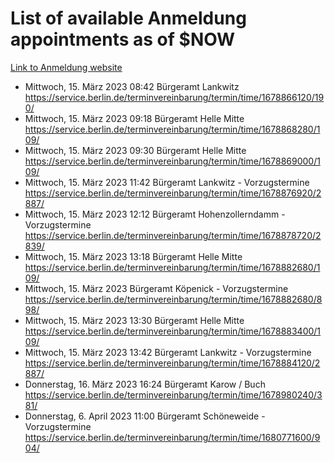 # List of available Anmeldung appointments as of $NOW
[Link to Anmeldung website](https://service.berlin.de/terminvereinbarung/termin/tag.php?termin=1&anliegen[]=120686&dienstleisterlist=122210,122217,327316,122219,327312,122227,327314,122231,327346,122243,327348,122254,122252,329742,122260,329745,122262,329748,122271,327278,122273,327274,122277,327276,330436,122280,327294,122282,327290,122284,327292,122291,327270,122285,327266,122286,327264,122296,327268,150230,329760,122297,327286,122294,327284,122312,329763,122314,329775,122304,327330,122311,327334,122309,327332,317869,122281,327352,122279,329772,122283,122276,327324,122274,327326,122267,329766,122246,327318,122251,327320,122257,327322,122208,327298,122226,327300&herkunft=http%3A%2F%2Fservice.berlin.de%2Fdienstleistung%2F120686%2F)
- Mittwoch, 15. März 2023 08:42 Bürgeramt Lankwitz https://service.berlin.de/terminvereinbarung/termin/time/1678866120/190/
- Mittwoch, 15. März 2023 09:18 Bürgeramt Helle Mitte https://service.berlin.de/terminvereinbarung/termin/time/1678868280/109/
- Mittwoch, 15. März 2023 09:30 Bürgeramt Helle Mitte https://service.berlin.de/terminvereinbarung/termin/time/1678869000/109/
- Mittwoch, 15. März 2023 11:42 Bürgeramt Lankwitz - Vorzugstermine https://service.berlin.de/terminvereinbarung/termin/time/1678876920/2887/
- Mittwoch, 15. März 2023 12:12 Bürgeramt Hohenzollerndamm - Vorzugstermine https://service.berlin.de/terminvereinbarung/termin/time/1678878720/2839/
- Mittwoch, 15. März 2023 13:18 Bürgeramt Helle Mitte https://service.berlin.de/terminvereinbarung/termin/time/1678882680/109/
- Mittwoch, 15. März 2023  Bürgeramt Köpenick - Vorzugstermine https://service.berlin.de/terminvereinbarung/termin/time/1678882680/898/
- Mittwoch, 15. März 2023 13:30 Bürgeramt Helle Mitte https://service.berlin.de/terminvereinbarung/termin/time/1678883400/109/
- Mittwoch, 15. März 2023 13:42 Bürgeramt Lankwitz - Vorzugstermine https://service.berlin.de/terminvereinbarung/termin/time/1678884120/2887/
- Donnerstag, 16. März 2023 16:24 Bürgeramt Karow / Buch https://service.berlin.de/terminvereinbarung/termin/time/1678980240/381/
- Donnerstag, 6. April 2023 11:00 Bürgeramt Schöneweide - Vorzugstermine https://service.berlin.de/terminvereinbarung/termin/time/1680771600/904/
